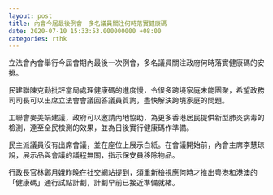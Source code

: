 ```yaml
---
layout: post
title: 內會今屆最後例會　多名議員關注何時落實健康碼
date: 2020-07-10 15:33:53.000000000 +08:00
categories: rthk
---
```


立法會內會舉行今屆會期內最後一次例會，多名議員關注政府何時落實健康碼的安排。

民建聯陳克勤批評當局處理健康碼的進度慢，令很多跨境家庭未能團聚，希望政務司司長可以出席立法會會議回答議員質詢，盡快解決跨境家庭的問題。

工聯會麥美娟建議，政府可以邀請內地協助，為更多香港居民提供新型肺炎病毒的檢測，達至全民檢測的效果，並為日後實行健康碼作準備。

民主派議員沒有出席會議，並在座位上展示白紙。在會議開始前，內會主席李慧琼說，展示品與會議的議程無關，指示保安員移除物品。

行政長官林鄭月娥昨晚在社交網站提到，須重新檢視應何時才推出粤港和港澳的「健康碼」通行試點計劃，計劃早前已接近準備就緖。
